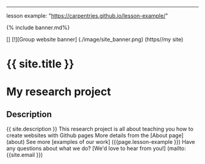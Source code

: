 ---
lesson example: "https://carpentries.github.io/lesson-example/"

{% include banner.md%}

[] [!][Group website banner] (./image/site_banner.png) (https//my site)
# {{ site.title }}
# My research project
## Description
{{ site.description }}
This research project is all about teaching you how to create websites with Github pages
More details from the [About page] (about)
See more [examples of our work] ({{page.lesson-example }})
Have any questions about what we do? [We'd love to hear from you!] (mailto:{{site.email }})
